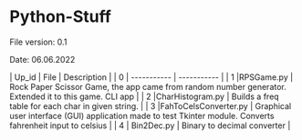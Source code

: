 # Python-Stuff

File version: 0.1

Date: 06.06.2022



| Up_id | File        | Description |
|   0   | ----------- | ----------- |
|   1   |RPSGame.py  | Rock Paper Scissor Game, the app came from random number generator. Extended it to this game. CLI app |
|   2   |CharHistogram.py | Builds a freq table for each char in given string. |
|   3   |FahToCelsConverter.py | Graphical user interface (GUI) application made to test Tkinter module. Converts fahrenheit input to celsius |
|   4   | Bin2Dec.py | Binary to decimal converter |